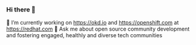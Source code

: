 ### Hi there 👋
🔭 I’m currently working on https://okd.io and https://openshift.com at https://redhat.com
💬 Ask me about open source community development and fostering engaged, healthly and diverse tech communities
<!--
**dmueller2001/dmueller2001** is a ✨ _special_ ✨ repository because its `README.md` (this file) appears on your GitHub profile.

Here are some ideas to get you started:

🔭 I’m currently working on https://okd.io
- 🌱 I’m currently learning 
- 👯 I’m looking to collaborate on open source 
- 🤔 I’m looking for help ..
💬 Ask me about open source community development
- 📫 How to reach me: ...
- 😄 Pronouns: ...
- ⚡ Fun fact: ...
-->
